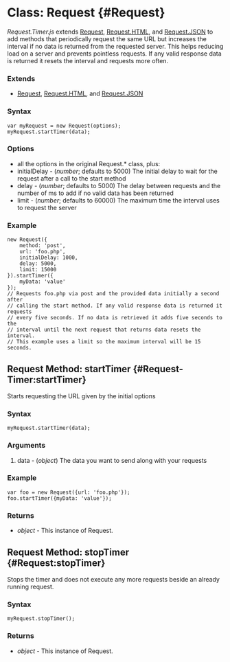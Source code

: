 Class: Request {#Request}
=====================================

*Request.Timer.js* extends [Request][], [Request.HTML][], and [Request.JSON][] to add methods that periodically request the same URL but increases the interval if no data is returned from the requested server. This helps reducing load on a server and prevents pointless requests. If any valid response data is returned it resets the interval and requests more often.

### Extends

* [Request][], [Request.HTML][], and [Request.JSON][]

### Syntax

	var myRequest = new Request(options);
	myRequest.startTimer(data);

### Options

* all the options in the original Request.* class, plus:
* initialDelay - (*number*; defaults to 5000) The initial delay to wait for the request after a call to the start method
* delay - (*number*; defaults to 5000) The delay between requests and the number of ms to add if no valid data has been returned
* limit - (*number*; defaults to 60000) The maximum time the interval uses to request the server

### Example

	new Request({
		method: 'post',
		url: 'foo.php',
		initialDelay: 1000,
		delay: 5000,
		limit: 15000
	}).startTimer({
		myData: 'value'
	});
	// Requests foo.php via post and the provided data initially a second after
	// calling the start method. If any valid response data is returned it requests
	// every five seconds. If no data is retrieved it adds five seconds to the
	// interval until the next request that returns data resets the interval.
	// This example uses a limit so the maximum interval will be 15 seconds.

Request Method: startTimer {#Request-Timer:startTimer}
------------------------------------------------------

Starts requesting the URL given by the initial options

### Syntax

	myRequest.startTimer(data);

### Arguments

1. data - (*object*) The data you want to send along with your requests

### Example

	var foo = new Request({url: 'foo.php'});
	foo.startTimer({myData: 'value'});

### Returns

* *object* - This instance of Request.

Request Method: stopTimer {#Request:stopTimer}
------------------------------------------------------

Stops the timer and does not execute any more requests beside an already running request.

### Syntax

	myRequest.stopTimer();

### Returns

* *object* - This instance of Request.

[Request]: http://www.mootools.net/docs/Request/Request
[Request.HTML]: http://www.mootools.net/docs/Request/Request.HTML
[Request.JSON]: http://www.mootools.net/docs/Request/Request.JSON
[Request.Timer]: #Request-Timer